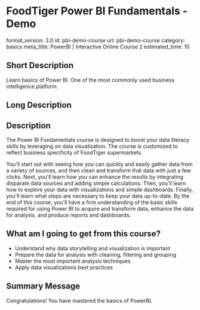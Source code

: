 # FoodTiger Power BI Fundamentals - Demo
format_version: 3.0
id: pbi-demo-course
url: pbi-demo-course
category: basics
meta_title: PowerBI | Interactive Online Course 2
estimated_time: 10


## Short Description

Learn basics of Power BI. One of the most commonly used business intelligence platform.

## Long Description

<div class="course_information description-div">
<h2>Description</h2>
<p>The Power BI Fundamentals course is designed to boost your data literacy skills by leveraging on data visualization. The course is customized to reflect business specificity of FoodTiger supermarkets.</p>
<p>You'll start out with seeing how you can quickly and easily gather data from a variety of sources, and then clean and transform that data with just a few clicks. 
Next, you'll learn how you can enhance the results by integrating disparate data sources and adding simple calculations. Then, you'll learn how to explore your data with visualizations and simple dashboards. Finally, you'll learn what steps are necessary to keep your data up-to-date. By the end of this course, you'll have a firm understanding of the basic skills required for using Power BI to acquire and transform data, enhance the data for analysis, and produce reports and dashboards. 
</p>
</div>

<div class="course_information profits-div">
<h2>What am I going to get from this course?</h2>
<ul>
	<li>Understand why data storytelling and visualization is important</li>
	<li>Prepare the data for analysis with cleaning, filtering and grouping</li>
	<li>Master the most important analysis techniques</li>
	<li>Apply data visualizations best practices</li>
</ul>
</div>



## Summary Message

Congratulations! You have mastered the basics of PowerBI.
